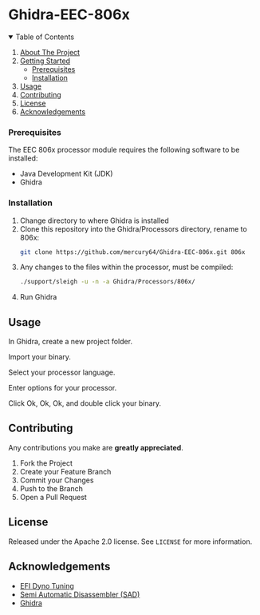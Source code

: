 # Ghidra-EEC-806x

<!-- TABLE OF CONTENTS -->
<details open="open">
  <summary>Table of Contents</summary>
  <ol>
    <li>
      <a href="#about-the-project">About The Project</a>
    </li>
    <li>
      <a href="#getting-started">Getting Started</a>
      <ul>
        <li><a href="#prerequisites">Prerequisites</a></li>
        <li><a href="#installation">Installation</a></li>
      </ul>
    </li>
    <li><a href="#usage">Usage</a></li>
    <li><a href="#contributing">Contributing</a></li>
    <li><a href="#license">License</a></li>
    <li><a href="#acknowledgements">Acknowledgements</a></li>
  </ol>
</details>

### Prerequisites

The EEC 806x processor module requires the following software to be installed:
* Java Development Kit (JDK)
* Ghidra 

### Installation

1. Change directory to where Ghidra is installed
2. Clone this repository into the Ghidra/Processors directory, rename to 806x:
   ```sh
   git clone https://github.com/mercury64/Ghidra-EEC-806x.git 806x
   ```
3. Any changes to the files within the processor, must be compiled:
   ``` sh
   ./support/sleigh -u -n -a Ghidra/Processors/806x/
   ```
4. Run Ghidra


## Usage

In Ghidra, create a new project folder.

Import your binary.

Select your processor language.

Enter options for your processor.

Click Ok, Ok, Ok, and double click your binary.

## Contributing

Any contributions you make are **greatly appreciated**.

1. Fork the Project
2. Create your Feature Branch
3. Commit your Changes
4. Push to the Branch
5. Open a Pull Request

## License

Released under the Apache 2.0 license. See `LICENSE` for more information.

## Acknowledgements
* [EFI Dyno Tuning](http://www.efidynotuning.com)
* [Semi Automatic Disassembler (SAD)](https://github.com/tvrfan/EEC-IV-disassembler)
* [Ghidra](https://ghidra-sre.org)
